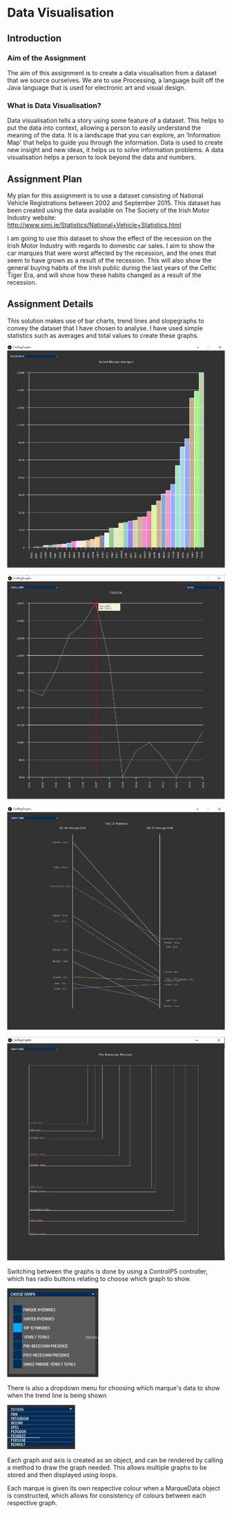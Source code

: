# Data Visualisation

## Introduction

### Aim of the Assignment
The aim of this assignment is to create a data visualisation from a dataset that we source ourselves. We are to use Processing, a language built off the Java language that is used for electronic art and visual design.

### What is Data Visualisation?
Data visualisation tells a story using some feature of a dataset. This helps to put the data into context, allowing a person to easily understand the meaning of the data. It is a landscape that you can explore, an 'Information Map' that helps to guide you through the information. Data is used to create new insight and new ideas, it helps us to solve information problems. A data visualisation helps a person to look beyond the data and numbers.

## Assignment Plan

My plan for this assignment is to use a dataset consisting of National Vehicle Registrations between 2002 and September 2015. This dataset has been created using the data available on The Society of the Irish Motor Industry website: http://www.simi.ie/Statistics/National+Vehicle+Statistics.html

I am going to use this dataset to show the effect of the recession on the Irish Motor Industry with regards to domestic car sales. I aim to show the car marques that were worst affected by the recession, and the ones that seem to have grown as a result of the recession. This will also show the general buying habits of the Irish public during the last years of the Celtic Tiger Era, and will show how these habits changed as a result of the recession.

## Assignment Details

This solution makes use of bar charts, trend lines and slopegraphs to convey the dataset that I have chosen to analyse. I have used simple statistics such as averages and total values to create these graphs.

![Sorted Bar Chart](https://github.com/GJB93/data-viz/blob/master/images/sortedGraph.PNG)

![Toyota Registration Data From 2002-2015](https://github.com/GJB93/data-viz/blob/master/images/toyotaData.PNG)

![Slopegraph](https://github.com/GJB93/data-viz/blob/master/images/slopegraph.PNG)

![Squaregraph](https://github.com/GJB93/data-viz/blob/master/images/squaregraph.PNG)

Switching between the graphs is done by using a ControlP5 controller, which has radio buttons relating to choose which graph to show.

![Accordion menu](https://github.com/GJB93/data-viz/blob/master/images/controlP5radio.PNG)

There is also a dropdown menu for choosing which marque's data to show when the trend line is being shown

![Dropdown menu](https://github.com/GJB93/data-viz/blob/master/images/dropdown.PNG)

Each graph and axis is created as an object, and can be rendered by calling a method to draw the graph needed. This allows multiple graphs to be stored and then displayed using loops.

Each marque is given its own respective colour when a MarqueData object is constructed, which allows for consistency of colours between each respective graph.
